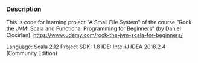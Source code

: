 ### Description

This is code for learning project "A Small File System" of the course "Rock the JVM! Scala and Functional Programming for Beginners" (by Daniel Ciocîrlan).
https://www.udemy.com/rock-the-jvm-scala-for-beginners/

Language: Scala 2.12
Project SDK: 1.8
IDE: IntelliJ IDEA 2018.2.4 (Community Edition)